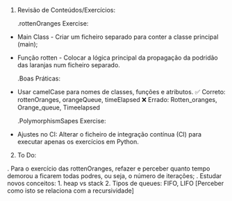 1. Revisão de Conteúdos/Exercícios:

    .rottenOranges Exercise:
- Main Class - Criar um ficheiro separado para conter a classe principal (main);
- Função rotten - Colocar a lógica principal da propagação da podridão das laranjas num ficheiro separado.

    .Boas Práticas:
- Usar camelCase para nomes de classes, funções e atributos.
✅ Correto: rottenOranges, orangeQueue, timeElapsed
❌ Errado: Rotten_oranges, Orange_queue, Timeelapsed

    .PolymorphismSapes Exercise:
-  Ajustes no CI: Alterar o ficheiro de integração contínua (CI) para executar apenas os exercícios em Python.

2. To Do:

. Para o exercício das rottenOranges, refazer e perceber quanto tempo demorou a ficarem todas podres, ou seja, o número de iterações;
. Estudar novos conceitos:
        1. heap vs stack
        2. Tipos de queues: FIFO, LIFO
        [Perceber como isto se relaciona com a recursividade]